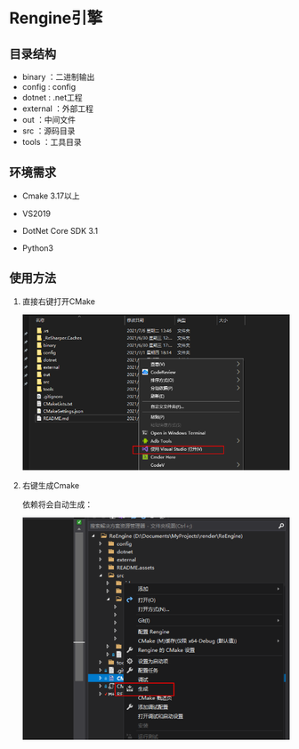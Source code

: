 # Rengine引擎

## 目录结构

* binary ：二进制输出
* config : config
* dotnet : .net工程
* external ：外部工程
* out ：中间文件
* src ：源码目录
* tools ：工具目录

## 环境需求

* Cmake 3.17以上

* VS2019

* DotNet Core SDK 3.1
* Python3

## 使用方法

1. 直接右键打开CMake

   ![image-20210706134952251](README.assets/image-20210706134952251.png)

2. 右键生成Cmake

   依赖将会自动生成：

   ![image-20210706135034133](README.assets/image-20210706135034133.png)

